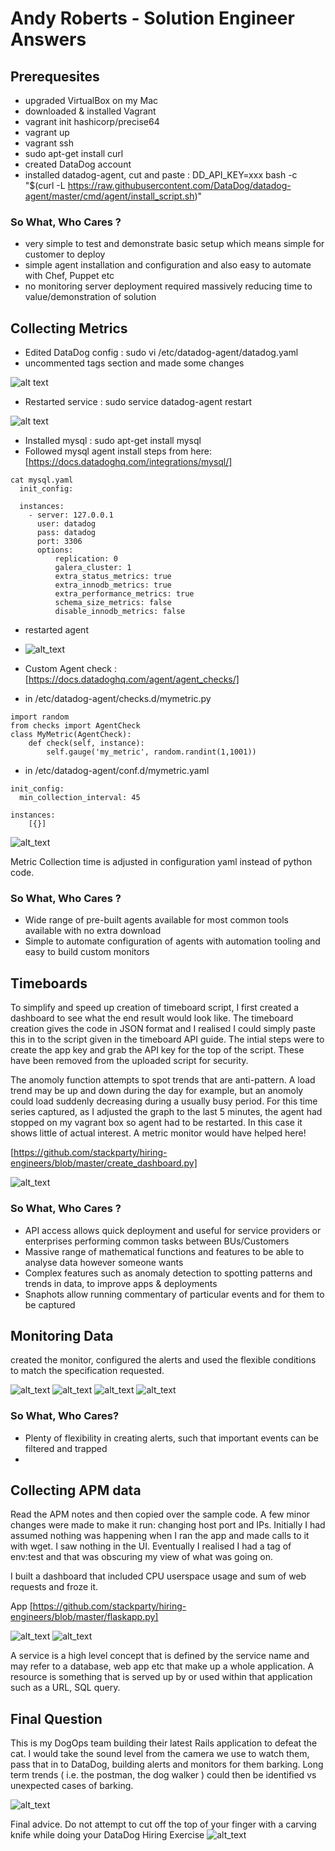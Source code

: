 # Andy Roberts - Solution Engineer Answers

## Prerequesites

- upgraded VirtualBox on my Mac
- downloaded & installed Vagrant
- vagrant init hashicorp/precise64
- vagrant up
- vagrant ssh
- sudo apt-get install curl
- created DataDog account 
- installed datadog-agent, cut and paste : DD_API_KEY=xxx bash -c "$(curl -L https://raw.githubusercontent.com/DataDog/datadog-agent/master/cmd/agent/install_script.sh)"

### So What, Who Cares ?

- very simple to test and demonstrate basic setup which means simple for customer to deploy
- simple agent installation and configuration and also easy to automate with Chef, Puppet etc
- no monitoring server deployment required massively reducing time to value/demonstration of solution

## Collecting Metrics

- Edited DataDog config : sudo vi /etc/datadog-agent/datadog.yaml
- uncommented tags section and made some changes 

 ![alt text](https://github.com/stackparty/hiring-engineers/blob/master/dd_agent_config.png "Tags in Agent Config")
 
- Restarted service : sudo service datadog-agent restart

![alt text](https://github.com/stackparty/hiring-engineers/blob/master/dd_hostmap.png "Host map in Datadog")

- Installed mysql : sudo apt-get install mysql
- Followed mysql agent install steps from here: [https://docs.datadoghq.com/integrations/mysql/]
```
cat mysql.yaml
  init_config:

  instances:
    - server: 127.0.0.1
      user: datadog
      pass: datadog
      port: 3306
      options:
          replication: 0
          galera_cluster: 1
          extra_status_metrics: true
          extra_innodb_metrics: true
          extra_performance_metrics: true
          schema_size_metrics: false
          disable_innodb_metrics: false
```

- restarted agent

- ![alt_text](https://github.com/stackparty/hiring-engineers/blob/master/dd_withmysql_agent.png "No tricks up my sleeve, Mysql Agent")

- Custom Agent check : [https://docs.datadoghq.com/agent/agent_checks/]
- in /etc/datadog-agent/checks.d/mymetric.py
```
import random
from checks import AgentCheck
class MyMetric(AgentCheck):
    def check(self, instance):
        self.gauge('my_metric', random.randint(1,1001))
```
- in /etc/datadog-agent/conf.d/mymetric.yaml
```
init_config:
  min_collection_interval: 45

instances:
    [{}]
```

![alt_text](https://github.com/stackparty/hiring-engineers/blob/master/dd_mymetric_explorer.png "my_metric explored")

Metric Collection time is adjusted in configuration yaml instead of python code. 

### So What, Who Cares ?

- Wide range of pre-built agents available for most common tools available with no extra download
- Simple to automate configuration of agents with automation tooling and easy to build custom monitors

## Timeboards

To simplify and speed up creation of timeboard script, I first created a dashboard to see what the end result would look like. The timeboard creation gives the code in JSON format and I realised I could simply paste this in to the script given in the timeboard API guide. The intial steps were to create the app key and grab the API key for the top of the script. These have been removed from the uploaded script for security. 

The anomoly function attempts to spot trends that are anti-pattern. A load trend may be up and down during the day for example, but an anomoly could load suddenly decreasing during a usually busy period. For this time series captured, as I adjusted the graph to the last 5 minutes, the agent had stopped on my vagrant box so agent had to be restarted. In this case it shows little of actual interest. A metric monitor would have helped here!

[https://github.com/stackparty/hiring-engineers/blob/master/create_dashboard.py]

![alt_text](https://github.com/stackparty/hiring-engineers/blob/master/datadog%20timeseries.png "my timeseries through api snapshot")

### So What, Who Cares ?

- API access allows quick deployment and useful for service providers or enterprises performing common tasks between BUs/Customers
- Massive range of mathematical functions and features to be able to analyse data however someone wants
- Complex features such as anomaly detection to spotting patterns and trends in data, to improve apps & deployments
- Snaphots allow running commentary of particular events and for them to be captured

## Monitoring Data

created the monitor, configured the alerts and used the flexible conditions to match the specification requested. 

![alt_text](https://github.com/stackparty/hiring-engineers/blob/master/dd_metric_monitor_setup.png "monitor setup")
![alt_text](https://github.com/stackparty/hiring-engineers/blob/master/dd_metric_monitor_alert.png "email alert")
![alt_text](https://github.com/stackparty/hiring-engineers/blob/master/dd_metric_snooze_1.png "weekday downtime")
![alt_text](https://github.com/stackparty/hiring-engineers/blob/master/dd_metric_snooze_2.png "weekend downtime")

### So What, Who Cares?

- Plenty of flexibility in creating alerts, such that important events can be filtered and trapped
- 


## Collecting APM data

Read the APM notes and then copied over the sample code. A few minor changes were made to make it run: changing host port and IPs. 
Initially I had assumed nothing was happening when I ran the app and made calls to it with wget. I saw nothing in the UI. 
Eventually I realised I had a tag of env:test and that was obscuring my view of what was going on.

I built a dashboard that included CPU userspace usage and sum of web requests and froze it.

App [https://github.com/stackparty/hiring-engineers/blob/master/flaskapp.py]

![alt_text](https://github.com/stackparty/hiring-engineers/blob/master/dd_apptrace_1.png "app trace dashboard config")
![alt_text](https://github.com/stackparty/hiring-engineers/blob/master/dd_apptrace_2.png "app trace graph")

A service is a high level concept that is defined by the service name and may refer to a database, web app etc that make up a whole application. A resource is something that is served up by or used within that application such as a URL, SQL query. 

## Final Question

This is my DogOps team building their latest Rails application to defeat the cat. I would take the sound level from the camera we use to watch them, pass that in to DataDog, building alerts and monitors for them barking. Long term trends ( i.e. the postman, the dog walker ) could then be identified vs unexpected cases of barking.

![alt_text](https://github.com/stackparty/hiring-engineers/blob/master/dogops.jpg "dog ops")

Final advice. Do not attempt to cut off the top of your finger with a carving knife while doing your DataDog Hiring Exercise
![alt_text](https://github.com/stackparty/hiring-engineers/blob/master/badmotorfinger.JPG "ooops")




